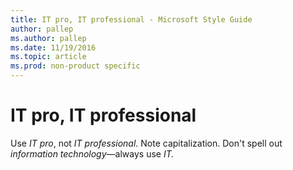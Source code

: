 ```yaml
---
title: IT pro, IT professional - Microsoft Style Guide
author: pallep
ms.author: pallep
ms.date: 11/19/2016
ms.topic: article
ms.prod: non-product specific
---
```


# IT pro, IT professional

Use *IT pro*, not *IT professional*. Note capitalization. Don't spell out *information technology*—always use *IT.*
